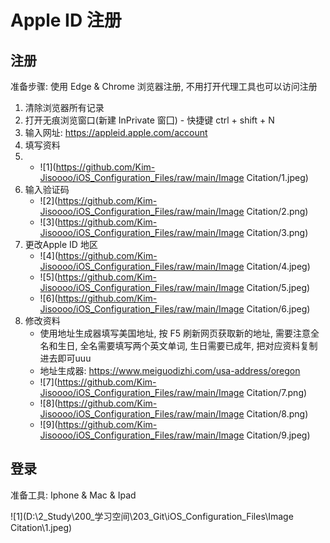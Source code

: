 # Apple ID 注册

## 注册

准备步骤: 使用 Edge & Chrome 浏览器注册, 不用打开代理工具也可以访问注册

1. 清除浏览器所有记录
2. 打开无痕浏览窗口(新建 InPrivate 窗囗) - 快捷键 ctrl + shift + N
3. 输入网址: https://appleid.apple.com/account
4. 填写资料
5. - ![1](https://github.com/Kim-Jisoooo/iOS_Configuration_Files/raw/main/Image Citation/1.jpeg)
6. 输入验证码
   - ![2](https://github.com/Kim-Jisoooo/iOS_Configuration_Files/raw/main/Image Citation/2.png)
   - ![3](https://github.com/Kim-Jisoooo/iOS_Configuration_Files/raw/main/Image Citation/3.png)
7. 更改Apple ID 地区
   - ![4](https://github.com/Kim-Jisoooo/iOS_Configuration_Files/raw/main/Image Citation/4.jpeg)
   - ![5](https://github.com/Kim-Jisoooo/iOS_Configuration_Files/raw/main/Image Citation/5.jpeg)
   - ![6](https://github.com/Kim-Jisoooo/iOS_Configuration_Files/raw/main/Image Citation/6.jpeg)
8. 修改资料
   - 使用地址生成器填写美国地址, 按 F5 刷新网页获取新的地址, 需要注意全名和生日, 全名需要填写两个英文单词, 生日需要已成年, 把对应资料复制进去即可uuu
   - 地址生成器: https://www.meiguodizhi.com/usa-address/oregon
   - ![7](https://github.com/Kim-Jisoooo/iOS_Configuration_Files/raw/main/Image Citation/7.png)
   - ![8](https://github.com/Kim-Jisoooo/iOS_Configuration_Files/raw/main/Image Citation/8.png)
   - ![9](https://github.com/Kim-Jisoooo/iOS_Configuration_Files/raw/main/Image Citation/9.jpeg)

## 登录

准备工具: Iphone & Mac & Ipad

![1](D:\2_Study\200_学习空间\203_Git\iOS_Configuration_Files\Image Citation\1.jpeg)
